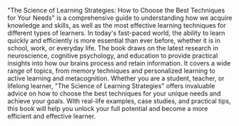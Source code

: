 "The Science of Learning Strategies: How to Choose the Best Techniques for Your Needs" is a comprehensive guide to understanding how we acquire knowledge and skills, as well as the most effective learning techniques for different types of learners. In today's fast-paced world, the ability to learn quickly and efficiently is more essential than ever before, whether it is in school, work, or everyday life. The book draws on the latest research in neuroscience, cognitive psychology, and education to provide practical insights into how our brains process and retain information. It covers a wide range of topics, from memory techniques and personalized learning to active learning and metacognition. Whether you are a student, teacher, or lifelong learner, "The Science of Learning Strategies" offers invaluable advice on how to choose the best techniques for your unique needs and achieve your goals. With real-life examples, case studies, and practical tips, this book will help you unlock your full potential and become a more efficient and effective learner.
